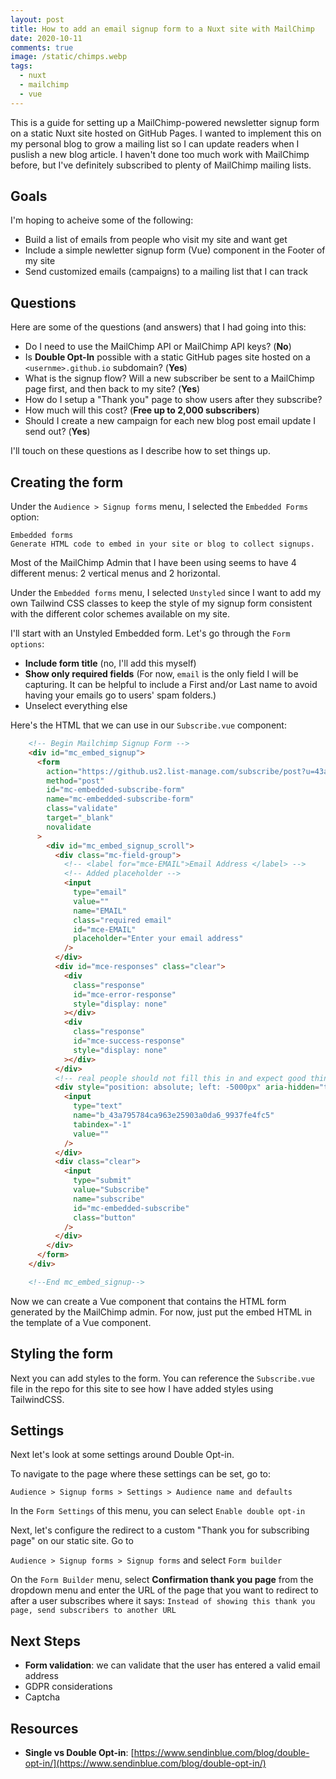 ```yaml
---
layout: post
title: How to add an email signup form to a Nuxt site with MailChimp
date: 2020-10-11
comments: true
image: /static/chimps.webp
tags:
  - nuxt
  - mailchimp
  - vue
---
```


This is a guide for setting up a MailChimp-powered newsletter signup form on a static Nuxt site hosted on GitHub Pages. I wanted to implement this on my personal blog to grow a mailing list so I can update readers when I puslish a new blog article. I haven't done too much work with MailChimp before, but I've definitely subscribed to plenty of MailChimp mailing lists.

## Goals

I'm hoping to acheive some of the following:

- Build a list of emails from people who visit my site and want get
- Include a simple newletter signup form (Vue) component in the Footer of my site
- Send customized emails (campaigns) to a mailing list that I can track

## Questions

Here are some of the questions (and answers) that I had going into this:

- Do I need to use the MailChimp API or MailChimp API keys? (**No**)
- Is **Double Opt-In** possible with a static GitHub pages site hosted on a `<usernme>.github.io` subdomain? (**Yes**)
- What is the signup flow? Will a new subscriber be sent to a MailChimp page first, and then back to my site? (**Yes**)
- How do I setup a "Thank you" page to show users after they subscribe?
- How much will this cost? (**Free up to 2,000 subscribers**)
- Should I create a new campaign for each new blog post email update I send out? (**Yes**)

I'll touch on these questions as I describe how to set things up.

## Creating the form

Under the `Audience > Signup forms` menu, I selected the `Embedded Forms` option:

```
Embedded forms
Generate HTML code to embed in your site or blog to collect signups.
```

Most of the MailChimp Admin that I have been using seems to have 4 different menus: 2 vertical menus and 2 horizontal.

Under the `Embedded forms` menu, I selected `Unstyled` since I want to add my own Tailwind CSS classes to keep the style of my signup form consistent with the different color schemes available on my site.

I'll start with an Unstyled Embedded form. Let's go through the `Form options`:

- **Include form title** (no, I'll add this myself)
- **Show only required fields** (For now, `email` is the only field I will be capturing. It can be helpful to include a First and/or Last name to avoid having your emails go to users' spam folders.)
- Unselect everything else

Here's the HTML that we can use in our `Subscribe.vue` component:

```html
    <!-- Begin Mailchimp Signup Form -->
    <div id="mc_embed_signup">
      <form
        action="https://github.us2.list-manage.com/subscribe/post?u=43a795784ca963e25903a0da6&amp;id=9937fe4fc5"
        method="post"
        id="mc-embedded-subscribe-form"
        name="mc-embedded-subscribe-form"
        class="validate"
        target="_blank"
        novalidate
      >
        <div id="mc_embed_signup_scroll">
          <div class="mc-field-group">
            <!-- <label for="mce-EMAIL">Email Address </label> -->
            <!-- Added placeholder -->
            <input
              type="email"
              value=""
              name="EMAIL"
              class="required email"
              id="mce-EMAIL"
              placeholder="Enter your email address"
            />
          </div>
          <div id="mce-responses" class="clear">
            <div
              class="response"
              id="mce-error-response"
              style="display: none"
            ></div>
            <div
              class="response"
              id="mce-success-response"
              style="display: none"
            ></div>
          </div>
          <!-- real people should not fill this in and expect good things - do not remove this or risk form bot signups-->
          <div style="position: absolute; left: -5000px" aria-hidden="true">
            <input
              type="text"
              name="b_43a795784ca963e25903a0da6_9937fe4fc5"
              tabindex="-1"
              value=""
            />
          </div>
          <div class="clear">
            <input
              type="submit"
              value="Subscribe"
              name="subscribe"
              id="mc-embedded-subscribe"
              class="button"
            />
          </div>
        </div>
      </form>
    </div>

    <!--End mc_embed_signup-->
```

Now we can create a Vue component that contains the HTML form generated by the MailChimp admin. For now, just put the embed HTML in the template of a Vue component.


## Styling the form

Next you can add styles to the form. You can reference the `Subscribe.vue` file in the repo for this site to see how I have added styles using TailwindCSS.

## Settings

Next let's look at some settings around Double Opt-in.

To navigate to the page where these settings can be set, go to:

`Audience > Signup forms > Settings > Audience name and defaults`

In the `Form Settings` of this menu, you can select `Enable double opt-in`

Next, let's configure the redirect to a custom "Thank you for subscribing page" on our static site. Go to

`Audience > Signup forms > Signup forms` and select `Form builder`

On the `Form Builder` menu, select **Confirmation thank you page** from the dropdown menu and enter the URL of the page that you want to redirect to after a user subscribes where it says: `Instead of showing this thank you page, send subscribers to another URL`

## Next Steps

- **Form validation**: we can validate that the user has entered a valid email address
- GDPR considerations
- Captcha

## Resources

- **Single vs Double Opt-in**: [https://www.sendinblue.com/blog/double-opt-in/](https://www.sendinblue.com/blog/double-opt-in/)
